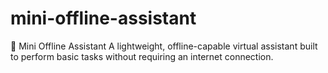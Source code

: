 # mini-offline-assistant
🧠 Mini Offline Assistant A lightweight, offline-capable virtual assistant built to perform basic tasks without requiring an internet connection. 

